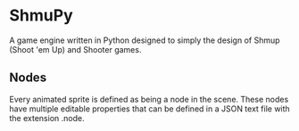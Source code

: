 # ShmuPy

A game engine written in Python designed to simply the design of Shmup (Shoot 'em Up) and Shooter games.


## Nodes

Every animated sprite is defined as being a node in the scene. These nodes have multiple editable properties that can be defined in a JSON text file with the extension .node.
